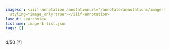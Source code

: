 ```yaml
---
imagescr: <iiif-annotation annotationurl="/annotate/annotations/image-1-023.json"
  styling="image_only:true"></iiif-annotation>
layout: searchview
listname: image-1-list.json
tags: []
---
```

d/50 [?]